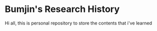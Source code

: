 # Bumjin's Research History 

Hi all, this is personal repository to store the contents that i've learned